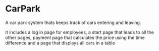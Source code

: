 # CarPark
A car park system thats keeps track of cars entering and leaving.

It includes a log in page for employees, a start page that leads to all the other pages, payment page that calculates the price using the time difference and a page that displays all cars in a table  


